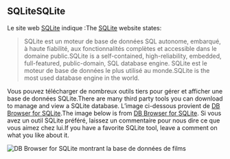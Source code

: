 ## <a name="sqlite"></a><span data-ttu-id="bbb82-101">SQLite</span><span class="sxs-lookup"><span data-stu-id="bbb82-101">SQLite</span></span>

<span data-ttu-id="bbb82-102">Le site web [SQLite](https://www.sqlite.org/) indique :</span><span class="sxs-lookup"><span data-stu-id="bbb82-102">The [SQLite](https://www.sqlite.org/) website states:</span></span>

> <span data-ttu-id="bbb82-103">SQLite est un moteur de base de données SQL autonome, embarqué, à haute fiabilité, aux fonctionnalités complètes et accessible dans le domaine public.</span><span class="sxs-lookup"><span data-stu-id="bbb82-103">SQLite is a self-contained, high-reliability, embedded, full-featured, public-domain, SQL database engine.</span></span> <span data-ttu-id="bbb82-104">SQLite est le moteur de base de données le plus utilisé au monde.</span><span class="sxs-lookup"><span data-stu-id="bbb82-104">SQLite is the most used database engine in the world.</span></span>

<span data-ttu-id="bbb82-105">Vous pouvez télécharger de nombreux outils tiers pour gérer et afficher une base de données SQLite.</span><span class="sxs-lookup"><span data-stu-id="bbb82-105">There are many third party tools you can download to manage and view a SQLite database.</span></span> <span data-ttu-id="bbb82-106">L’image ci-dessous provient de [DB Browser for SQLite](https://sqlitebrowser.org/).</span><span class="sxs-lookup"><span data-stu-id="bbb82-106">The image below is from [DB Browser for SQLite](https://sqlitebrowser.org/).</span></span> <span data-ttu-id="bbb82-107">Si vous avez un outil SQLite préféré, laissez un commentaire pour nous dire ce que vous aimez chez lui.</span><span class="sxs-lookup"><span data-stu-id="bbb82-107">If you have a favorite SQLite tool, leave a comment on what you like about it.</span></span>

![DB Browser for SQLite montrant la base de données de films](~/tutorials/first-mvc-app-xplat/working-with-sql/_static/dbb.png)
